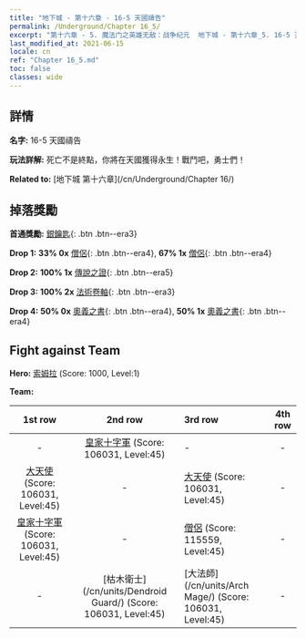 ```yaml
---
title: "地下城 - 第十六章 - 16-5 天國禱告"
permalink: /Underground/Chapter 16_5/
excerpt: "第十六章 - 5. 魔法门之英雄无敌：战争纪元  地下城 - 第十六章_5. 16-5 天國禱告"
last_modified_at: 2021-06-15
locale: cn
ref: "Chapter 16_5.md"
toc: false
classes: wide
---
```


## 詳情

 **名字:** 16-5 天國禱告

 **玩法詳解:**       死亡不是終點，你將在天國獲得永生！戰鬥吧，勇士們！

 **Related to:** [地下城 第十六章](/cn/Underground/Chapter 16/)

## 掉落獎勵

 **首通獎勵:** [銀鑰匙](/cn/Items/con_693/){: .btn .btn--era3}

 **Drop 1:** **33% 0x** [僧侶](/cn/Items/unt_194/){: .btn .btn--era4}, **67% 1x** [僧侶](/cn/Items/unt_194/){: .btn .btn--era4}

 **Drop 2:** **100% 1x** [傳說之證](/cn/Items/mat_67/){: .btn .btn--era5}

 **Drop 3:** **100% 2x** [法術卷軸](/cn/Items/con_694/){: .btn .btn--era3}

 **Drop 4:** **50% 0x** [奧義之書](/cn/Items/mat_60/){: .btn .btn--era4}, **50% 1x** [奧義之書](/cn/Items/mat_60/){: .btn .btn--era4}


## Fight against Team
 **Hero:** [索姆拉](/cn/heroes/Solmyr/) (Score: 1000, Level:1)

 **Team:**


  | 1st row | 2nd row | 3rd row | 4th row |
  |:----:|:----:|:----|:----:|
  | - | [皇家十字軍](/cn/units/Swordsman/) (Score: 106031, Level:45)  | - | - |
  | [大天使](/cn/units/Angel/) (Score: 106031, Level:45)  | - | [大天使](/cn/units/Angel/) (Score: 106031, Level:45)  | - |
  | [皇家十字軍](/cn/units/Swordsman/) (Score: 106031, Level:45)  | - | [僧侶](/cn/units/Monk/) (Score: 115559, Level:45)  | - |
  | - | [枯木衛士](/cn/units/Dendroid Guard/) (Score: 106031, Level:45)  | [大法師](/cn/units/Arch Mage/) (Score: 106031, Level:45)  | - |


